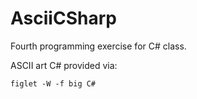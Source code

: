 # AsciiCSharp
Fourth programming exercise for C# class.

ASCII art C# provided via:

```
figlet -W -f big C#
```
